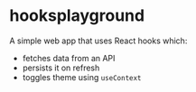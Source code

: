 # hooksplayground

A simple web app that uses React hooks which:
* fetches data from an API 
* persists it on refresh
* toggles theme using `useContext`
